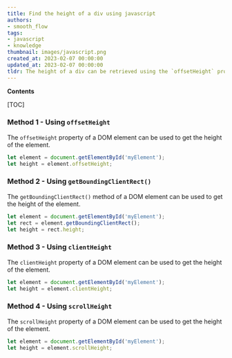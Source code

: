 ```yaml
---
title: Find the height of a div using javascript
authors:
- smooth_flow
tags:
- javascript
- knowledge
thumbnail: images/javascript.png
created_at: 2023-02-07 00:00:00
updated_at: 2023-02-07 00:00:00
tldr: The height of a div can be retrieved using the `offsetHeight` property of the element.
---
```


**Contents**

[TOC]

### Method 1 - Using `offsetHeight`

The `offsetHeight` property of a DOM element can be used to get the height of the element.

```javascript
let element = document.getElementById('myElement');
let height = element.offsetHeight;
```

### Method 2 - Using `getBoundingClientRect()`

The `getBoundingClientRect()` method of a DOM element can be used to get the height of the element.

```javascript
let element = document.getElementById('myElement');
let rect = element.getBoundingClientRect();
let height = rect.height;
```

### Method 3 - Using `clientHeight`

The `clientHeight` property of a DOM element can be used to get the height of the element.

```javascript
let element = document.getElementById('myElement');
let height = element.clientHeight;
```

### Method 4 - Using `scrollHeight`

The `scrollHeight` property of a DOM element can be used to get the height of the element.

```javascript
let element = document.getElementById('myElement');
let height = element.scrollHeight;
```
